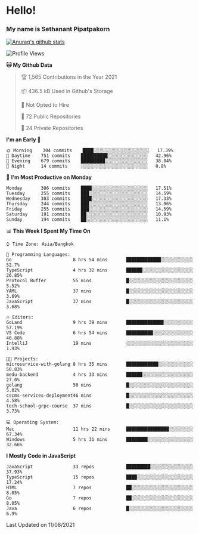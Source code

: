# Hello!
### My name is Sethanant Pipatpakorn

[![Anurag's github stats](https://github-readme-stats.vercel.app/api?username=thetkpark&count_private=true&show_icons=true&theme=tokyonight)](https://github.com/anuraghazra/github-readme-stats)

<!--START_SECTION:waka-->
![Profile Views](http://img.shields.io/badge/Profile%20Views-1-blue)

**🐱 My Github Data** 

> 🏆 1,565 Contributions in the Year 2021
 > 
> 📦 436.5 kB Used in Github's Storage 
 > 
> 🚫 Not Opted to Hire
 > 
> 📜 72 Public Repositories 
 > 
> 🔑 24 Private Repositories  
 > 
**I'm an Early 🐤** 

```text
🌞 Morning    304 commits    ████░░░░░░░░░░░░░░░░░░░░░   17.39% 
🌆 Daytime    751 commits    ██████████░░░░░░░░░░░░░░░   42.96% 
🌃 Evening    679 commits    █████████░░░░░░░░░░░░░░░░   38.84% 
🌙 Night      14 commits     ░░░░░░░░░░░░░░░░░░░░░░░░░   0.8%

```
📅 **I'm Most Productive on Monday** 

```text
Monday       306 commits    ████░░░░░░░░░░░░░░░░░░░░░   17.51% 
Tuesday      255 commits    ███░░░░░░░░░░░░░░░░░░░░░░   14.59% 
Wednesday    303 commits    ████░░░░░░░░░░░░░░░░░░░░░   17.33% 
Thursday     244 commits    ███░░░░░░░░░░░░░░░░░░░░░░   13.96% 
Friday       255 commits    ███░░░░░░░░░░░░░░░░░░░░░░   14.59% 
Saturday     191 commits    ██░░░░░░░░░░░░░░░░░░░░░░░   10.93% 
Sunday       194 commits    ██░░░░░░░░░░░░░░░░░░░░░░░   11.1%

```


📊 **This Week I Spent My Time On** 

```text
⌚︎ Time Zone: Asia/Bangkok

💬 Programming Languages: 
Go                       8 hrs 54 mins       █████████████░░░░░░░░░░░░   52.7% 
TypeScript               4 hrs 32 mins       ██████░░░░░░░░░░░░░░░░░░░   26.85% 
Protocol Buffer          55 mins             █░░░░░░░░░░░░░░░░░░░░░░░░   5.52% 
YAML                     37 mins             █░░░░░░░░░░░░░░░░░░░░░░░░   3.69% 
JavaScript               37 mins             █░░░░░░░░░░░░░░░░░░░░░░░░   3.68%

🔥 Editors: 
GoLand                   9 hrs 39 mins       ██████████████░░░░░░░░░░░   57.19% 
VS Code                  6 hrs 54 mins       ██████████░░░░░░░░░░░░░░░   40.88% 
IntelliJ                 19 mins             ░░░░░░░░░░░░░░░░░░░░░░░░░   1.93%

🐱‍💻 Projects: 
microservice-with-golang 8 hrs 35 mins       ████████████░░░░░░░░░░░░░   50.83% 
medu-backend             4 hrs 33 mins       ██████░░░░░░░░░░░░░░░░░░░   27.0% 
golang                   50 mins             █░░░░░░░░░░░░░░░░░░░░░░░░   5.02% 
cscms-services-deployment46 mins             █░░░░░░░░░░░░░░░░░░░░░░░░   4.58% 
tech-school-grpc-course  37 mins             █░░░░░░░░░░░░░░░░░░░░░░░░   3.73%

💻 Operating System: 
Mac                      11 hrs 22 mins      ████████████████░░░░░░░░░   67.34% 
Windows                  5 hrs 31 mins       ████████░░░░░░░░░░░░░░░░░   32.66%

```

**I Mostly Code in JavaScript** 

```text
JavaScript               33 repos            █████████░░░░░░░░░░░░░░░░   37.93% 
TypeScript               15 repos            ████░░░░░░░░░░░░░░░░░░░░░   17.24% 
HTML                     7 repos             ██░░░░░░░░░░░░░░░░░░░░░░░   8.05% 
Go                       7 repos             ██░░░░░░░░░░░░░░░░░░░░░░░   8.05% 
Java                     6 repos             █░░░░░░░░░░░░░░░░░░░░░░░░   6.9%

```



 Last Updated on 11/08/2021
<!--END_SECTION:waka-->
